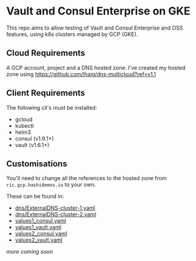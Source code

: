 # Vault and Consul Enterprise on GKE

This repo aims to allow testing of Vault and Consul Enterprise and OSS features, using k8s clusters managed by GCP (GKE).

## Cloud Requirements
A GCP account, project and a DNS hosted zone.
I've created my hosted zone using https://github.com/lhaig/dns-multicloud?ref=v1.1

## Client Requirements
The following cli's must be installed:
 - gcloud
 - kubectl
 - helm3
 - consul (v1.9.1+)
 - vault (v1.6.1+)

## Customisations
You'll need to change all the references to the hosted zone from `ric.gcp.hashidemos.io` to your own.

These can be found in:
 * [dns/ExternalDNS-cluster-1.yaml]()
 * [dns/ExternalDNS-cluster-2.yaml]()
 * [values1_consul.yaml]()
 * [values1_vault.yaml]()
 * [values2_consul.yaml]()
 * [values2_vault.yaml]()


*more coming soon*